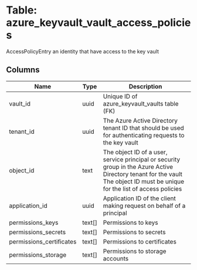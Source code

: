 
# Table: azure_keyvault_vault_access_policies
AccessPolicyEntry an identity that have access to the key vault
## Columns
| Name        | Type           | Description  |
| ------------- | ------------- | -----  |
|vault_id|uuid|Unique ID of azure_keyvault_vaults table (FK)|
|tenant_id|uuid|The Azure Active Directory tenant ID that should be used for authenticating requests to the key vault|
|object_id|text|The object ID of a user, service principal or security group in the Azure Active Directory tenant for the vault The object ID must be unique for the list of access policies|
|application_id|uuid|Application ID of the client making request on behalf of a principal|
|permissions_keys|text[]|Permissions to keys|
|permissions_secrets|text[]|Permissions to secrets|
|permissions_certificates|text[]|Permissions to certificates|
|permissions_storage|text[]|Permissions to storage accounts|
